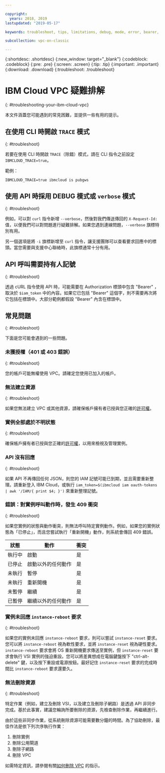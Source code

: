 ```yaml
---

copyright:
  years: 2018, 2019
lastupdated: "2019-05-17"

keywords: troubleshoot, tips, limitations, debug, mode, error, bearer, token, API, CLI, endpoint, problem, reboot, 409, status, instance, reset, asynchronous

subcollection: vpc-on-classic

---
```


{:shortdesc: .shortdesc}
{:new_window: target="_blank"}
{:codeblock: .codeblock}
{:pre: .pre}
{:screen: .screen}
{:tip: .tip}
{:important: .important}
{:download: .download}
{:troubleshoot: .troubleshoot}

# IBM Cloud VPC 疑難排解
{: #troubleshooting-your-ibm-cloud-vpc}

本文件涵蓋您可能遇到的常見困難，並提供一些有用的提示。

## 在使用 CLI 時開啟 `TRACE` 模式
{: #troubleshoot}

若要在使用 CLI 時開啟 `TRACE`（除錯）模式，請在 CLI 指令之前設定 `IBMCLOUD_TRACE=true`。

範例：

 ```
 IBMCLOUD_TRACE=true ibmcloud is pubgws
 ```

## 使用 API 時採用 DEBUG 模式或 `verbose` 模式
{: #troubleshoot}

例如，可以對 `curl` 指令新增 `--verbose`，然後對我們傳送傳回的 `X-Request-Id:` 值，以便我們可以對問題進行疑難排解。如果您遇到連線問題，`--verbose` 旗標特別有用。

另一個選項是將 `-i` 旗標新增至 `curl` 指令，讓支援團隊可以查看要求回應中的標頭。當您需要與支援中心聯絡時，此旗標通常十分有用。

## API 呼叫需要持有人記號
{: #troubleshoot}

透過 cURL 指令使用 API 時，可能需要在 Authorization 標頭中包含 "Bearer" ，取決於 `$iam_token` 中的內容。如果它已包括 "Bearer" 這個字，則不需要再次將它包括在標頭中。大部分範例都假設 "Bearer" 內含在標頭中。

## 常見問題
{: #troubleshoot}

下面是您可能會遇到的一些問題。

### 未獲授權（401 或 403 錯誤）
{: #troubleshoot}

您的帳戶可能無權使用 VPC。請確定您使用已加入的帳戶。

### 無法建立資源
{: #troubleshoot}

如果您無法建立 VPC 或其他資源，請確保帳戶擁有者已授與您正確的[許可權](/docs/vpc-on-classic?topic=vpc-on-classic-managing-user-permissions-for-vpc-resources)。

### 實例全部處於不明狀態
{: #troubleshoot}

確保帳戶擁有者已授與您正確的[許可權](/docs/vpc-on-classic?topic=vpc-on-classic-managing-user-permissions-for-vpc-resources)，以用來檢視及管理實例。

### API 沒有回應
{: #troubleshoot}

如果 API 不再傳回任何 JSON，則您的 IAM 記號可能已到期，並且需要重新整理。請重新登入 IBM Cloud，或執行 `iam_token=$(ibmcloud iam oauth-tokens | awk '/IAM/{ print $4; }')` 來重新整理記號。

### 錯誤：對實例呼叫動作時，發生 409 衝突
{: #troubleshoot}

如果您實例的狀態與動作衝突，則無法呼叫特定實例動作。例如，如果您的實例狀態為「已停止」，而且您嘗試執行「重新開機」動作，則系統會傳回 409 錯誤。

| 狀態        | 動作       | 衝突     |
| ----------- | ---------- | -------- |
| 執行中      | 啟動       | 是       |
| 已停止      | 啟動以外的任何動作    | 是       |
| 未執行      | 暫停       | 是       |
| 未執行      | 重新開機   | 是       |
| 未暫停      | 繼續       | 是       |
| 已暫停      | 繼續以外的任何動作    | 是       |


### 實例未回應 `instance-reboot` 要求
{: #troubleshoot}

如果您的實例未回應 `instance-reboot` 要求，則可以嘗試 `instance-reset` 要求。您可以將 `instance-reboot` 視為軟性要求，並將 `instance-reset` 視為硬性要求。`instance-reboot` 要求會將 OS 重新開機要求傳送至實例，但 `instance-reset` 要求會執行 VSI 實例的強迫重設。您可以將差異想成在電腦鍵盤按下 "ctrl-alt-delete" 鍵，以及按下重設或電源按鈕。最好記住 `instance-reset` 要求的完成時間比 `instance-reboot` 要求還要久。

### 無法刪除資源
{: #troubleshoot}

特定作業（例如，建立及刪除 VSI，以及建立及刪除子網路）是透過 API 非同步完成。基於此事實，建議您輪詢所要刪除的資源，先檢查刪除作業，再繼續進行。

由於這些非同步作業，從系統刪除資源可能需要數分鐘的時間。為了協助刪除，最佳作法是依下列次序執行作業：

1. 刪除實例
2. 刪除公用閘道
3. 刪除子網路
4. 刪除 VPC

如需特定資訊，請參閱有關[如何刪除 VPC](/docs/vpc-on-classic?topic=vpc-on-classic-deleting) 的指示。
